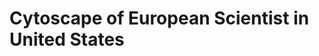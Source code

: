 # Cytoscape of European Scientist in United States

<!doctype html><!--[if lt IE 7]>      <html class="no-js lt-ie9 lt-ie8 lt-ie7"> <![endif]--><!--[if IE 7]>         <html class="no-js lt-ie9 lt-ie8"> <![endif]--><!--[if IE 8]>         <html class="no-js lt-ie9"> <![endif]--><!--[if gt IE 8]><!--><html class="no-js"><!--<![endif]--><head><meta charset="utf-8"><meta http-equiv="X-UA-Compatible" content="IE=edge"><title>Cytoscape Session Viewer</title><meta name="description" content="Viewer for JSON files exported from Cytoscape 3"><meta name="viewport" content="width=device-width, initial-scale=1"><!-- Place favicon.ico and apple-touch-icon.png in the root directory --><link rel="stylesheet" href="styles/dc4be20e.vendor.css"><link rel="stylesheet" href="styles/dcab8a36.main.css"><body ng-app="cyViewerApp"><!--[if lt IE 7]>
      <p class="browsehappy">You are using an <strong>outdated</strong> browser. Please
          <a href="http://browsehappy.com/">upgrade your browser</a> to improve your experience.</p>
    <![endif]--><!-- Add your site or application content here --><div class="main" ng-view=""></div><!--[if lt IE 9]>
    <script src="bower_components/es5-shim/es5-shim.js"></script>
    <script src="bower_components/json3/lib/json3.min.js"></script>
    <![endif]-->
    

    <script type="text/ng-template" id="main.html">
    	<div id="network" ng-style="{'background-color': bg.color}"></div><div class="loading"><span us-spinner="{radius:30, width:3, length: 100}"></span></div><div class="summary" ng-show="overlayState.show"><h3>Network:</h3><select class="form-control" id="network-selector" ng-options="networkName for networkName in networkNames" ng-change="switchNetwork()" ng-model="currentNetwork"></select><h3>Visual Style:</h3><select class="form-control" id="vs-selector" ng-options="styleName for styleName in visualStyleNames" ng-change="switchVS()" ng-model="currentVS"></select><h3>Layout:</h3><select class="form-control" id="layout-selector" ng-options="layoutName for layoutName in LAYOUTS" ng-change="switchLayout()" ng-model="currentLayout"></select></div><div ng-show="browserState.show" class="table-browser"><div id="table-view"><tabset justified="true"><tab heading="Node"><table class="table table-striped table-bordered table-hover"><thead><tr><td>SUID<td ng-repeat="columnName in columnNames">{{columnName}}<tbody data-ng-repeat="node in selectedNodes"><tr><td>{{ node.id() }}<td ng-repeat="colName in columnNames">{{node.data(colName)}}</table></tab><tab heading="Edge"><table class="table table-striped table-bordered table-hover"><thead><tr><td>SUID<td ng-repeat="columnName in edgeColumnNames">{{columnName}}<tbody data-ng-repeat="edge in selectedEdges"><tr><td>{{ edge.id() }}<td ng-repeat="colName in edgeColumnNames">{{edge.data(colName)}}</table></tab></tabset></div></div><div class="home-button" ng-click="toggleToolbar()" style="clear:both" tooltip-placement="left" tooltip="Show/Hide Toolbar"><span class="glyphicon glyphicon-sort"></span></div><div class="command-bar" ng-show="toolbarState.show"><div class="icon-button" ng-click="toggleTableBrowser()" tooltip-placement="left" tooltip="Show/Hide Table"><span class="glyphicon glyphicon-list-alt"></span></div><div class="icon-button" ng-click="toggleOverlay()" tooltip-placement="left" tooltip="Show/Hide Selector"><span class="glyphicon glyphicon-info-sign"></span></div><div class="icon-button" ng-click="fit()" tooltip-placement="left" tooltip="Fit to window"><span class="glyphicon glyphicon-resize-full"></span></div><div class="icon-button" colorpicker="" colorpicker-position="left" ng-model="bg.color" tooltip-placement="left" tooltip="Set Background Color"><span class="glyphicon glyphicon-tint"></span></div></div>
    </script>

    <script src="data/networks.js"> </script>
    <script src="data/styles.js"> </script>


    <script src="scripts/65d77273.vendor.js"></script>
    <script src="scripts/1d327552.scripts.js"></script>
    <script src="scripts/custom.js"></script>
